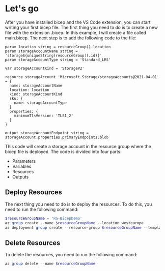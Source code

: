 # Let's go

After you have installed bicep and the VS Code extension, you can start writing your first bicep file. The first thing you need to do is to create a new file with the extension .bicep. In this example, I will create a file called main.bicep. The next step is to add the following code to the file:

```bicep	
param location string = resourceGroup().location
param storageAccountName string = 'storage${uniqueString(resourceGroup().id)}'
param storageAccountType string = 'Standard_LRS'

var storageAccountKind = 'StorageV2'

resource storageAccount 'Microsoft.Storage/storageAccounts@2021-04-01' = {
  name: storageAccountName
  location: location
  kind: storageAccountKind
  sku: {
    name: storageAccountType
  }
  properties: {
    minimumTlsVersion: 'TLS1_2'
  }
}

output storageAccountEndpoint string = storageAccount.properties.primaryEndpoints.blob
```

This code will create a storage account in the resource group where the bicep file is deployed. The code is divided into four parts:

- Parameters
- Variables
- Resources
- Outputs

## Deploy Resources

The next thing you need to do is to deploy the resources. To do this, you need to run the following command:

```powershell
$resourceGroupName = 'RG-BicepDemo'
az group create --name $resourceGroupName --location westeurope
az deployment group create --resource-group $resourceGroupName --template-file main.bicep
```

## Delete Resources

To delete the resources, you need to run the following command:

```powershell
az group delete --name $resourceGroupName
```